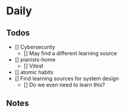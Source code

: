 # Daily

## Todos

- [] Cybersecurity
    - [] May find a different learning source
- [] pianists-home
    - [] Vitest
- [] atomic habits
- [] Find learning sources for system design 
    - [] Do we even need to learn this?

## Notes
